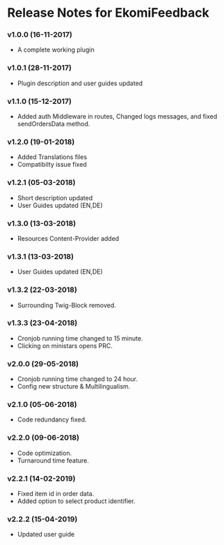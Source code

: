 # Release Notes for EkomiFeedback

### v1.0.0 (16-11-2017)

- A complete working plugin

### v1.0.1 (28-11-2017)

- Plugin description and user guides updated

### v1.1.0 (15-12-2017)

- Added auth Middleware in routes, Changed logs messages, and fixed sendOrdersData method.

### v1.2.0 (19-01-2018)

- Added Translations files
- Compatibilty issue fixed

### v1.2.1 (05-03-2018)

- Short description updated
- User Guides updated (EN,DE)

### v1.3.0 (13-03-2018)

- Resources Content-Provider added

### v1.3.1 (13-03-2018)

- User Guides updated (EN,DE)

### v1.3.2 (22-03-2018)

- Surrounding Twig-Block removed.

### v1.3.3 (23-04-2018)

- Cronjob running time changed to 15 minute.
- Clicking on ministars opens PRC.

### v2.0.0 (29-05-2018)

- Cronjob running time changed to 24 hour.
- Config new structure & Multilingualism.

### v2.1.0 (05-06-2018)

- Code redundancy fixed.

### v2.2.0 (09-06-2018)

- Code optimization.
- Turnaround time feature.

### v2.2.1 (14-02-2019)

- Fixed item id in order data.
- Added option to select product identifier.

### v2.2.2 (15-04-2019)

- Updated user guide